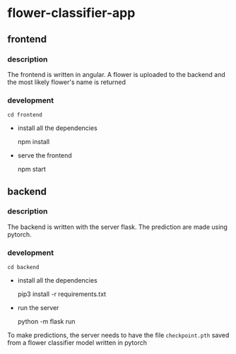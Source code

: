 # flower-classifier-app

## frontend

### description
The frontend is written in angular. A flower is uploaded to the backend and the most likely flower's name is returned

### development

    cd frontend

- install all the dependencies

    npm install

- serve the frontend
     
     npm start

## backend

### description
The backend is written with the server flask. The prediction are made using pytorch.

### development

    cd backend

- install all the dependencies

    pip3 install -r requirements.txt

- run the server

    python -m flask run

To make predictions, the server needs to have the file `checkpoint.pth` saved from a flower classifier model written in pytorch
